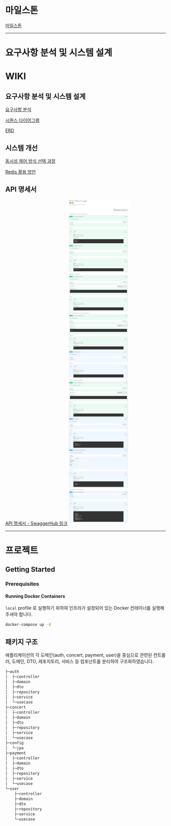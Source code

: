 # 마일스톤
[마일스톤](https://github.com/nacoon53/ticketing-service-api/milestones)

---
# 요구사항 분석 및 시스템 설계
# WIKI

## 요구사항 분석 및 시스템 설계
[요구사항 분석](https://github.com/nacoon53/ticketing-service-api/wiki/1.-%EC%9A%94%EA%B5%AC%EC%82%AC%ED%95%AD-%EB%B6%84%EC%84%9D)

[시퀀스 다이어그램](https://github.com/nacoon53/ticketing-service-api/wiki/2.-%EC%8B%9C%ED%80%80%EC%8A%A4-%EB%8B%A4%EC%9D%B4%EC%96%B4%EA%B7%B8%EB%9E%A8)

[ERD](https://github.com/nacoon53/ticketing-service-api/wiki/3.-ERD)

## 시스템 개선

[동시성 제어 방식 선택 과정](https://github.com/nacoon53/ticketing-service-api/wiki/5.-%EB%8F%99%EC%8B%9C%EC%84%B1-%EC%A0%9C%EC%96%B4-%EB%B0%A9%EC%8B%9D%EC%97%90-%EB%8C%80%ED%95%9C-%EA%B3%A0%EC%B0%B0)

[Redis 활용 방안](https://github.com/nacoon53/ticketing-service-api/wiki/6.-%EC%BD%98%EC%84%9C%ED%8A%B8-%EC%98%88%EC%95%BD-%EC%8B%9C%EC%8A%A4%ED%85%9C%EC%9D%98-Redis-%ED%99%9C%EC%9A%A9-%EB%B0%A9%EC%95%88)

## API 명세서
[API 명세서 - SwaggerHub 링크](https://app.swaggerhub.com/apis-docs/nakyoungoh/concert_reservation/1.0.0#/%EC%BD%98%EC%84%9C%ED%8A%B8%20API/getAvailableSeats)
![img.png](/docs/APISpec_v1.png)


---
# 프로젝트

## Getting Started

### Prerequisites

#### Running Docker Containers

`local` profile 로 실행하기 위하여 인프라가 설정되어 있는 Docker 컨테이너를 실행해주셔야 합니다.

```bash
docker-compose up -d
```

## 패키지 구조
애플리케이션의 각 도메인(auth, concert, payment, user)을 중심으로 관련된 컨트롤러, 도메인, DTO, 레포지토리, 서비스 등 컴포넌트를 분리하여 구조화하였습니다.
```
├─auth
│  ├─controller
│  ├─domain
│  ├─dto
│  ├─repository
│  ├─service
│  └─usecase
├─concert
│  ├─controller
│  ├─domain
│  ├─dto
│  ├─repository
│  ├─service
│  └─usecase
├─config
│  └─jpa
├─payment
│  ├─controller
│  ├─domain
│  ├─dto
│  ├─repository
│  ├─service
│  └─usecase
└─user
    ├─controller
    ├─domain
    ├─dto
    ├─repository
    ├─service
    └─usecase


```
